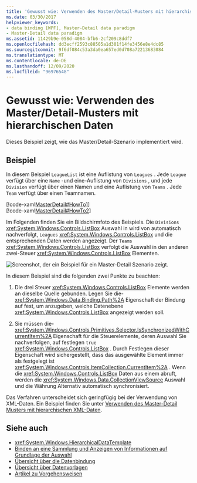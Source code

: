 ```yaml
---
title: 'Gewusst wie: Verwenden des Master/Detail-Musters mit hierarchischen Daten'
ms.date: 03/30/2017
helpviewer_keywords:
- data binding [WPF], Master-Detail data paradigm
- Master-Detail data paradigm
ms.assetid: 11429b9e-058d-4084-bfb6-2cf209c8ddf7
ms.openlocfilehash: dd3ecff2593c88505a1d301f14fe3456e8e4dc85
ms.sourcegitcommit: 9f6df084c53a3da0ea657ed0d708a72213683084
ms.translationtype: MT
ms.contentlocale: de-DE
ms.lasthandoff: 12/09/2020
ms.locfileid: "96976548"
---
```

# <a name="how-to-use-the-master-detail-pattern-with-hierarchical-data"></a>Gewusst wie: Verwenden des Master/Detail-Musters mit hierarchischen Daten
Dieses Beispiel zeigt, wie das Master/Detail-Szenario implementiert wird.  
  
## <a name="example"></a>Beispiel  
 In diesem Beispiel `LeagueList` ist eine Auflistung von `Leagues` . Jede `League` verfügt über eine `Name` -und eine-Auflistung von `Divisions` , und jede `Division` verfügt über einen Namen und eine Auflistung von `Teams` . Jede `Team` verfügt über einen Teamnamen.  
  
 [!code-xaml[MasterDetail#HowTo1](~/samples/snippets/visualbasic/VS_Snippets_Wpf/MasterDetail/VisualBasic/Page1.xaml#howto1)]  
[!code-xaml[MasterDetail#HowTo2](~/samples/snippets/visualbasic/VS_Snippets_Wpf/MasterDetail/VisualBasic/Page1.xaml#howto2)]  
  
 Im Folgenden finden Sie ein Bildschirmfoto des Beispiels. Die `Divisions` <xref:System.Windows.Controls.ListBox> Auswahl in wird von automatisch nachverfolgt, `Leagues` <xref:System.Windows.Controls.ListBox> und die entsprechenden Daten werden angezeigt. Der `Teams` <xref:System.Windows.Controls.ListBox> verfolgt die Auswahl in den anderen zwei-Steuer <xref:System.Windows.Controls.ListBox> Elementen.  
  
 ![Screenshot, der ein Beispiel für ein Master&#45;Detail Szenario zeigt.](./media/how-to-use-the-master-detail-pattern-with-hierarchical-data/databinding-master-detail-scenario.png)  
  
 In diesem Beispiel sind die folgenden zwei Punkte zu beachten:  
  
1. Die drei Steuer <xref:System.Windows.Controls.ListBox> Elemente werden an dieselbe Quelle gebunden. Legen Sie die- <xref:System.Windows.Data.Binding.Path%2A> Eigenschaft der Bindung auf fest, um anzugeben, welche Datenebene <xref:System.Windows.Controls.ListBox> angezeigt werden soll.  
  
2. Sie müssen die- <xref:System.Windows.Controls.Primitives.Selector.IsSynchronizedWithCurrentItem%2A> Eigenschaft für die Steuerelemente, deren Auswahl Sie nachverfolgen, auf festlegen `true` <xref:System.Windows.Controls.ListBox> . Durch Festlegen dieser Eigenschaft wird sichergestellt, dass das ausgewählte Element immer als festgelegt ist <xref:System.Windows.Controls.ItemCollection.CurrentItem%2A> . Wenn die <xref:System.Windows.Controls.ListBox> Daten aus einem abruft, werden die <xref:System.Windows.Data.CollectionViewSource> Auswahl und die Währung Alternativ automatisch synchronisiert.  
  
 Das Verfahren unterscheidet sich geringfügig bei der Verwendung von XML-Daten. Ein Beispiel finden Sie unter [Verwenden des Master-Detail Musters mit hierarchischen XML-Daten](how-to-use-the-master-detail-pattern-with-hierarchical-xml-data.md).  
  
## <a name="see-also"></a>Siehe auch

- <xref:System.Windows.HierarchicalDataTemplate>
- [Binden an eine Sammlung und Anzeigen von Informationen auf Grundlage der Auswahl](how-to-bind-to-a-collection-and-display-information-based-on-selection.md)
- [Übersicht über die Datenbindung](/dotnet/desktop-wpf/data/data-binding-overview)
- [Übersicht über Datenvorlagen](data-templating-overview.md)
- [Artikel zu Vorgehensweisen](data-binding-how-to-topics.md)
